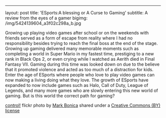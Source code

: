 ---
layout: post
title: 'ESports:A blessing or A Curse to Gaming'
subtitle: A review from the eyes of a gamer
bigimg: /img/5424139604_a3f02c298a_b.jpg

Growing up playing video games after school or on the weekends with friends served as a form of escape from reality where I had no responsibility besides trying to reach the final boss at the end of the stage. Growing up gaming delivered many memorable moments such as completing a world in Super Mario in my fastest time, prestiging to a new rank in Black Ops 2, or even crying while I watched as Aerith died in Final Fantasy VII. Gaming during this time was looked down on due to the believe that it promoted violence and acted as too much of a distraction for kids. Enter the age of ESports where people who love to play video games can now making a living doing what they love. The growth of ESports have expanded to now include games such as Halo, Call of Duty, League of Legends, and many more games who are slowly entering this new world of gaming. But is this world the correct path for gaming?



<a title="control!" href="https://flickr.com/photos/23119666@N03/5424139604">control!</a> flickr photo by <a href="https://flickr.com/people/23119666@N03">Mark Bonica</a> shared under a <a href="https://creativecommons.org/licenses/by/2.0/">Creative Commons (BY) license</a> </small>
